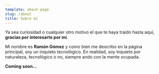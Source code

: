 ```yaml
---
template: about-page
slug: /about
title: Sobre mí
---
```

Ya sea curiosidad o cualquier otro motivo el que te haya traído hasta aquí, **gracias por interesarte por mí**.

Mi nombre es **Ramón Gómez** y como bien me describo en la página principal, soy un inquieto tecnológico. En realidad, soy inquieto por naturaleza, tecnológico o no, siempre ando con la mente ocupada.

**Coming soon...**